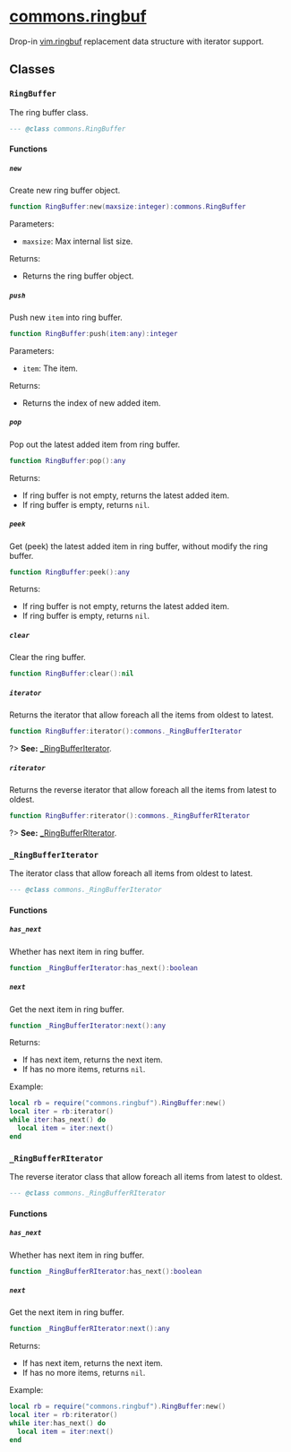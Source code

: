 <!-- markdownlint-disable MD001 MD013 MD034 MD033 MD051 MD024 -->

# [commons.ringbuf](https://github.com/linrongbin16/commons.nvim/blob/main/lua/commons/ringbuf.lua)

Drop-in [vim.ringbuf](<https://neovim.io/doc/user/lua.html#vim.ringbuf()>) replacement data structure with iterator support.

## Classes

### `RingBuffer`

The ring buffer class.

```lua
--- @class commons.RingBuffer
```

#### Functions

##### `new`

Create new ring buffer object.

```lua
function RingBuffer:new(maxsize:integer):commons.RingBuffer
```

Parameters:

- `maxsize`: Max internal list size.

Returns:

- Returns the ring buffer object.

##### `push`

Push new `item` into ring buffer.

```lua
function RingBuffer:push(item:any):integer
```

Parameters:

- `item`: The item.

Returns:

- Returns the index of new added item.

##### `pop`

Pop out the latest added item from ring buffer.

```lua
function RingBuffer:pop():any
```

Returns:

- If ring buffer is not empty, returns the latest added item.
- If ring buffer is empty, returns `nil`.

##### `peek`

Get (peek) the latest added item in ring buffer, without modify the ring buffer.

```lua
function RingBuffer:peek():any
```

Returns:

- If ring buffer is not empty, returns the latest added item.
- If ring buffer is empty, returns `nil`.

##### `clear`

Clear the ring buffer.

```lua
function RingBuffer:clear():nil
```

##### `iterator`

Returns the iterator that allow foreach all the items from oldest to latest.

```lua
function RingBuffer:iterator():commons._RingBufferIterator
```

?> **See:** [\_RingBufferIterator](#_RingBufferIterator).

##### `riterator`

Returns the reverse iterator that allow foreach all the items from latest to oldest.

```lua
function RingBuffer:riterator():commons._RingBufferRIterator
```

?> **See:** [\_RingBufferRIterator](#_RingBufferRIterator).

### `_RingBufferIterator`

The iterator class that allow foreach all items from oldest to latest.

```lua
--- @class commons._RingBufferIterator
```

#### Functions

##### `has_next`

Whether has next item in ring buffer.

```lua
function _RingBufferIterator:has_next():boolean
```

##### `next`

Get the next item in ring buffer.

```lua
function _RingBufferIterator:next():any
```

Returns:

- If has next item, returns the next item.
- If has no more items, returns `nil`.

Example:

```lua
local rb = require("commons.ringbuf").RingBuffer:new()
local iter = rb:iterator()
while iter:has_next() do
  local item = iter:next()
end
```

### `_RingBufferRIterator`

The reverse iterator class that allow foreach all items from latest to oldest.

```lua
--- @class commons._RingBufferRIterator
```

#### Functions

##### `has_next`

Whether has next item in ring buffer.

```lua
function _RingBufferRIterator:has_next():boolean
```

##### `next`

Get the next item in ring buffer.

```lua
function _RingBufferRIterator:next():any
```

Returns:

- If has next item, returns the next item.
- If has no more items, returns `nil`.

Example:

```lua
local rb = require("commons.ringbuf").RingBuffer:new()
local iter = rb:riterator()
while iter:has_next() do
  local item = iter:next()
end
```
